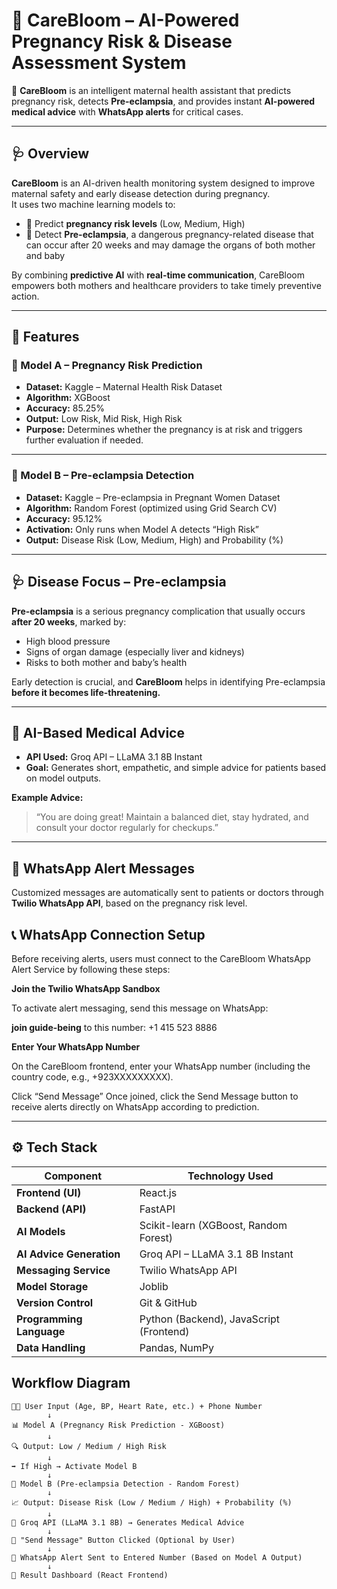 # 🌸 CareBloom – AI-Powered Pregnancy Risk & Disease Assessment System

🤰 **CareBloom** is an intelligent maternal health assistant that predicts pregnancy risk, detects **Pre-eclampsia**, and provides instant **AI-powered medical advice** with **WhatsApp alerts** for critical cases.

---

## 🩺 Overview

**CareBloom** is an AI-driven health monitoring system designed to improve maternal safety and early disease detection during pregnancy.  
It uses two machine learning models to:

- 🔹 Predict **pregnancy risk levels** (Low, Medium, High)  
- 🔹 Detect **Pre-eclampsia**, a dangerous pregnancy-related disease that can occur after 20 weeks and may damage the organs of both mother and baby  

By combining **predictive AI** with **real-time communication**, CareBloom empowers both mothers and healthcare providers to take timely preventive action.

---

## 🧠 Features

### 🧩 Model A – Pregnancy Risk Prediction
- **Dataset:** Kaggle – Maternal Health Risk Dataset  
- **Algorithm:** XGBoost  
- **Accuracy:** 85.25%  
- **Output:** Low Risk, Mid Risk, High Risk  
- **Purpose:** Determines whether the pregnancy is at risk and triggers further evaluation if needed.

---

### 💉 Model B – Pre-eclampsia Detection
- **Dataset:** Kaggle – Pre-eclampsia in Pregnant Women Dataset  
- **Algorithm:** Random Forest (optimized using Grid Search CV)  
- **Accuracy:** 95.12%  
- **Activation:** Only runs when Model A detects “High Risk”  
- **Output:** Disease Risk (Low, Medium, High) and Probability (%)

---

## 🩺 Disease Focus – Pre-eclampsia

**Pre-eclampsia** is a serious pregnancy complication that usually occurs **after 20 weeks**, marked by:

- High blood pressure  
- Signs of organ damage (especially liver and kidneys)  
- Risks to both mother and baby’s health  

Early detection is crucial, and **CareBloom** helps in identifying Pre-eclampsia **before it becomes life-threatening.**

---

## 💬 AI-Based Medical Advice

- **API Used:** Groq API – LLaMA 3.1 8B Instant  
- **Goal:** Generates short, empathetic, and simple advice for patients based on model outputs.

**Example Advice:**
> “You are doing great! Maintain a balanced diet, stay hydrated, and consult your doctor regularly for checkups.”

---

## 💌 WhatsApp Alert Messages

Customized messages are automatically sent to patients or doctors through **Twilio WhatsApp API**, based on the pregnancy risk level.

## 📞 WhatsApp Connection Setup

Before receiving alerts, users must connect to the CareBloom WhatsApp Alert Service by following these steps:

**Join the Twilio WhatsApp Sandbox**

To activate alert messaging, send this message on WhatsApp:


**join guide-being**
to this number:
+1 415 523 8886

**Enter Your WhatsApp Number**

On the CareBloom frontend, enter your WhatsApp number (including the country code, e.g., +923XXXXXXXXX).

Click “Send Message”
Once joined, click the Send Message button to receive alerts directly on WhatsApp according to prediction.

---

## ⚙️ Tech Stack

| Component | Technology Used |
|------------|------------------|
| **Frontend (UI)** | React.js |
| **Backend (API)** | FastAPI |
| **AI Models** | Scikit-learn (XGBoost, Random Forest) |
| **AI Advice Generation** | Groq API – LLaMA 3.1 8B Instant |
| **Messaging Service** | Twilio WhatsApp API |
| **Model Storage** | Joblib |
| **Version Control** | Git & GitHub |
| **Programming Language** | Python (Backend), JavaScript (Frontend) |
| **Data Handling** | Pandas, NumPy |


## Workflow Diagram 

```
👩‍🍼 User Input (Age, BP, Heart Rate, etc.) + Phone Number
        ↓
📊 Model A (Pregnancy Risk Prediction - XGBoost)
        ↓
🔍 Output: Low / Medium / High Risk
        ↓
➡️ If High → Activate Model B
        ↓
🧠 Model B (Pre-eclampsia Detection - Random Forest)
        ↓
📈 Output: Disease Risk (Low / Medium / High) + Probability (%)
        ↓
💬 Groq API (LLaMA 3.1 8B) → Generates Medical Advice
        ↓
📱 "Send Message" Button Clicked (Optional by User)
        ↓
📨 WhatsApp Alert Sent to Entered Number (Based on Model A Output)
        ↓
🌸 Result Dashboard (React Frontend)
```






